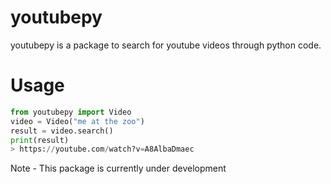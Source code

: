 # youtubepy
youtubepy is a package to search for youtube videos through python code.

# Usage
```python
from youtubepy import Video
video = Video("me at the zoo")
result = video.search()
print(result)
> https://youtube.com/watch?v=A8AlbaDmaec
```

Note - This package is currently under development